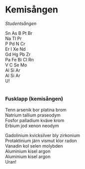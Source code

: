 # Kemisången
*Studentsången*

Sn As B Pt Br  
Na Tl Pr  
P Pd N Cr  
Er I Xe Nd  
Gd Hg Pb Zr  
Pa Fe Bi Cl Rn  
V C Se Mo  
Al Si Ar  
Al Si Ar  
U!  

#
### Fusklapp (kemisången)
Tenn arsenik bor platina brom  
Natrium tallium praseodym  
Fosfor palladium kväve krom  
Erbium jod xenon neodym  

Gadolinium kvicksilver bly zirkonium  
Protaktinium järn vismut klor radon  
Vanadin kol selen molybden  
Aluminium kisel argon  
Aluminium kisel argon  
Uran!  